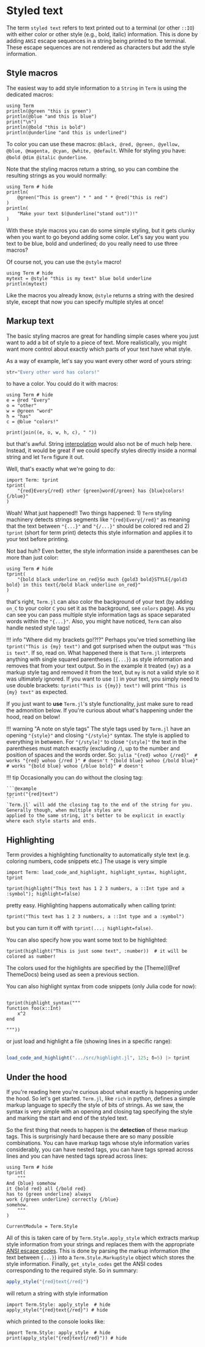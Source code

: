 # Styled text
The term `styled text` refers to text printed out to a terminal (or other `::IO`) with either color or other style (e.g., bold, italic) information. This is done by adding `ANSI` escape sequences in a string being printed to the terminal. These escape sequences are not rendered as characters but add the style information.

## Style macros
The easiest way to add style information to a `String` in `Term` is using the dedicated macros:

```@example
using Term
println(@green "this is green")
println(@blue "and this is blue")
print("\n")
println(@bold "this is bold")
println(@underline "and this is underlined")
```

To color you can use these macros: `@black, @red, @green, @yellow, @blue, @magenta, @cyan, @white, @default`.
While for styling you have: `@bold @dim @italic @underline`.

Note that the styling macros return a string, so you can combine the resulting strings as you would normally:

```@example
using Term # hide
println(
    @green("This is green") * " and " * @red("this is red")
)
println(
    "Make your text $(@underline("stand out"))!"
)
```

With these style macros you can do some simple styling, but it gets clunky when you want to go beyond adding some color. Let's say you want you text to be blue, bold and underlined; do you really need to use three macros?

Of course not, you can use the `@style` macro!

```@example
using Term # hide
mytext = @style "this is my text" blue bold underline
println(mytext)
```

Like the macros you already know, `@style` returns a string with the desired style, except that now you can specify multiple styles at once! 

## Markup text
The basic styling macros are great for handling simple cases where you just want to add a bit of style to a piece of text. More realistically, you might want more control about exactly which parts of your text have what style. 

As a way of example, let's say you want every other word of yours string:

```julia
str="Every other word has colors!"
```

to have a color. You could do it with macros:

```@example
using Term # hide
e = @red "Every"
o = "other"
w = @green "word"
h = "has"
c = @blue "colors!"

print(join((e, o, w, h, c), " "))
```

but that's awful. String [interpolation](https://docs.julialang.org/en/v1/manual/strings/#string-interpolation) would also not be of much help here. Instead, it would be great if we could specify styles directly inside a normal string and let `Term` figure it out.

Well, that's exactly what we're going to do:
```@example
import Term: tprint
tprint(
    "{red}Every{/red} other {green}word{/green} has {blue}colors!{/blue}"
)
```

Woah! What just happened!!
Two things happened: 1) `Term` styling machinery detects strings segments like `"{red}Every{/red}"` as meaning that the text between `"{...}"` and `"{/...}"` should be colored red and 2) `tprint` (short for term print) detects this style information and applies it to your text before printing. 

Not bad huh? Even better, the style information inside a parentheses can be more than just color:
```@example
using Term # hide
tprint(
    "{bold black underline on_red}So much {gold3 bold}STYLE{/gold3 bold} in this text{/bold black underline on_red}"
)
```
that's right, `Term.jl` can also color the background of your text (by adding `on_C` to your color `C` you set it as the background, see `colors` page). As you can see you can pass multiple style information tags as space separated words within the `"{...}"`. Also, you might have noticed, `Term` can also handle nested style tags!

!!! info "Where did my brackets go!?!?"
    Perhaps you've tried something like `tprint("This is {my} text")` and got surprised when the output was `"This is text"`. If so, read on. What happened there is that `Term.jl` interprets anything with single squared parentheses (`{...}`) as style information
    and removes that from your text output. So in the example it treated `{my}` as a markup style tag and removed it from the text, but `my` is not a valid style so it was ultimately ignored. If you want to use `[]` in your text, you simply need to use double brackets: `tprint("This is {{my}} text")` will print `"This is {my} text"` as expected. 


If you just want to **use** `Term.jl`'s style functionality, just make sure to read the admonition below. If you're curious about what's happening under the hood, read on below!

!!! warning "A note on style tags"
    The style tags used by `Term.jl` have an opening `"{style}"` and closing `"{/style}"` syntax. The style is applied to everything in between. For `"{/style]"` to close `"{style]"` the text in the parentheses must match exactly (excluding `/`), up to the number and position of spaces and the words order. So:
    ```julia
    "{red} wohoo {/red}"  # works
    "{red} wohoo {/red }" # doesn't
    "{bold blue} wohoo {/bold blue}" # works
    "{bold blue} wohoo {/blue bold}" # doesn't
    ```

!!! tip
    Occasionally you can do without the closing tag:
    
    ```@example
    tprint("{red}text")
    ```
    `Term.jl` will add the closing tag to the end of the string for you. Generally though, when multiple styles are 
    applied to the same string, it's better to be explicit in exactly where each style starts and ends.


## Highlighting
Term provides a highlighting functionality to automatically style text (e.g. coloring numbers, code snippets etc.) The usage is very simple
```@example h
import Term: load_code_and_highlight, highlight_syntax, highlight, tprint

tprint(highlight("This text has 1 2 3 numbers, a ::Int type and a :symbol"); highlight=false)
```

pretty easy. Highlighting happens automatically when calling tprint:
```@example h
tprint("This text has 1 2 3 numbers, a ::Int type and a :symbol")
```
but you can turn it off with `tprint(...; highlight=false)`.

You can also specify how you want some text to be highlighted:
```@example h
tprint(highlight("This is just some text", :number))  # it will be colored as number!
```

The colors used for the highlights are specified by the [Theme](@ref ThemeDocs) being used as seen a previous section. 

You can also highlight syntax from code snippets (only Julia code for now):
```@example h

tprint(highlight_syntax("""
function foo(x::Int)
    x^2
end

"""))
```

or just load and highlight a file (showing lines in a specific range):
```Julia

load_code_and_highlight(".../src/highlight.jl", 125; δ=5) |> tprint
```


## Under the hood

If you're reading here you're curious about what exactly is happening under the hood. So let's get started.
`Term.jl`, like `rich` in python, defines a simple markup language to specify the style of bits of strings.
As we saw, the syntax is very simple with an opening and closing tag specifying the style and marking the start and end of the styled text. 

So the first thing that needs to happen is the **detection** of these markup tags. This is surprisingly hard because there are so many possible combinations. You can have markup tags whose style information varies considerably, you can have nested tags, you can have tags spread across lines and you can have nested tags spread across lines:

```@example
using Term # hide
tprint(
    """
And {blue} somehow
it {bold red} all {/bold red}
has to {green underline} always
work {/green underline} correctly {/blue}
somehow.
    """
)
```

```@meta
CurrentModule = Term.Style
```

All of this is taken care of by `Term.Style.apply_style` which extracts markup style information from your strings and replaces them with the appropriate [ANSI escape codes](https://gist.github.com/fnky/458719343aabd01cfb17a3a4f7296797). This is done by parsing the markup information (the text between `{...}`) into a `Term.Style.MarkupStyle` object which stores the style information. Finally, `get_style_codes` get the ANSI codes corresponding to the required style. 
So in summary:

```julia
apply_style("{red}text{/red}")
```
will return a string with style information

```@example
import Term.Style: apply_style  # hide
apply_style("{red}text{/red}") # hide
```

which printed to the console looks like:
```@example
import Term.Style: apply_style  # hide
print(apply_style("{red}text{/red}")) # hide
```

